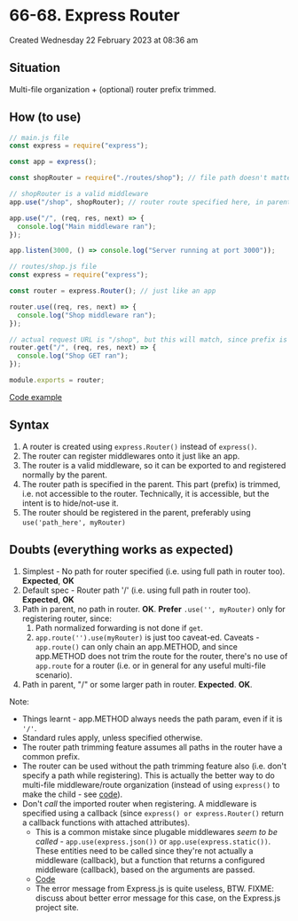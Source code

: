 # 66-68. Express Router
Created Wednesday 22 February 2023 at 08:36 am

## Situation
Multi-file organization + (optional) router prefix trimmed.


## How (to use)
```js
// main.js file
const express = require("express");

const app = express();

const shopRouter = require("./routes/shop"); // file path doesn't matter

// shopRouter is a valid middleware
app.use("/shop", shopRouter); // router route specified here, in parent file

app.use("/", (req, res, next) => {
  console.log("Main middleware ran");
});

app.listen(3000, () => console.log("Server running at port 3000"));
```

```js
// routes/shop.js file
const express = require("express");

const router = express.Router(); // just like an app

router.use((req, res, next) => {
  console.log("Shop middleware ran");
});

// actual request URL is "/shop", but this will match, since prefix is trimmed
router.get("/", (req, res, next) => {
  console.log("Shop GET ran");
});

module.exports = router;
```

[Code example](https://github.com/exemplar-codes/express-app-academind/commit/0b38a374f223ef3c50e44deeee8b008639aa751a)

## Syntax
1. A router is created using `express.Router()` instead of `express()`.
2. The router can register middlewares onto it just like an app.
3. The router is a valid middleware, so it can be exported to and registered normally by the parent.
4. The router path is specified in the parent. This part (prefix) is trimmed, i.e. not accessible to the router. Technically, it is accessible, but the intent is to hide/not-use it.
5. The router should be registered in the parent, preferably using `use('path_here', myRouter)`
   
## Doubts (everything works as expected)
1. Simplest - No path for router specified (i.e. using full path in router too). **Expected**, **OK**
2. Default spec - Router path '/' (i.e. using full path in router too). **Expected**, **OK**
3. Path in parent, no path in router. **OK**. **Prefer** `.use('', myRouter)` only for registering router, since:
	1. Path normalized forwarding is not done if `get`.
	2. `app.route('').use(myRouter)` is just too caveat-ed. Caveats - `app.route()` can only chain an app.METHOD, and since app.METHOD does not trim the route for the router, there's no use of `app.route` for a router (i.e. or in general for any useful multi-file scenario).
4. Path in parent, "/" or some larger path in router. **Expected**. **OK**.

Note:
- Things learnt - app.METHOD always needs the path param, even if it is `'/'`.
- Standard rules apply, unless specified otherwise.
- The router path trimming feature assumes all paths in the router have a common prefix.
- The router can be used without the path trimming feature also (i.e. don't specify a path while registering). This is actually the better way to do multi-file middleware/route organization (instead of using `express()` to make the child - see [code](https://github.com/exemplar-codes/express-app-academind/commit/2be76a9c2fb4c542967cd94e568f40367f17e2d8)).
- Don't *call* the imported router when registering. A middleware is specified using a callback (since `express() or express.Router()` return a callback functions with attached attributes). 
	- This is a common mistake since plugable middlewares *seem to be called* - `app.use(express.json())` or `app.use(express.static())`. These entities need to be called since they're not actually a middleware (callback), but a function that returns a configured middleware (callback), based on the arguments are passed.
	- [Code](https://github.com/unclassified-repos/academind-nodejs-assignment-2/commit/b0cd454943d3681bc5a642778c6109782e6b7877)
	- The error message from Express.js is quite useless, BTW. FIXME: discuss about better error message for this case, on the Express.js project site.
